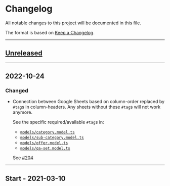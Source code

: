 # Changelog

All notable changes to this project will be documented in this file.

The format is based on [Keep a Changelog](https://keepachangelog.com/en/1.0.0/).

---

## [Unreleased](https://github.com/rodekruis/helpful-information/compare/47de0e585662f56aa24bc95d9e092711d059be97...main)

---

## 2022-10-24

### Changed

- Connection between Google Sheets based on column-order replaced by `#tag`s in column-headers.
  Any sheets without these `#tag`s will not work anymore.

  See the specific required/available `#tag`s in:

  - [`models/category.model.ts`](./src/app/models/category.model.ts)
  - [`models/sub-category.model.ts`](./src/app/models/sub-category.model.ts)
  - [`models/offer.model.ts`](./src/app/models/offer.model.ts)
  - [`models/qa-set.model.ts`](./src/app/models/qa-set.model.ts)

  See [#204](https://github.com/rodekruis/helpful-information/issues/204)

---

## Start - 2021-03-10
